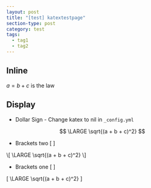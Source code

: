 ```yaml
---
layout: post
title: "[test] katextestpage"
section-type: post
category: test
tags:
  - tag1
  - tag2
---
```


## Inline

$a = b + c$ is the law

## Display

- Dollar Sign - Change katex to nil in ```_config.yml```

$$
\LARGE \sqrt{(a + b + c)^2}
$$

- Brackets two [ ]

\\[
  \LARGE \sqrt{(a + b + c)^2}
\\]

- Brackets one [ ]

\[
  \LARGE \sqrt{(a + b + c)^2}
\]